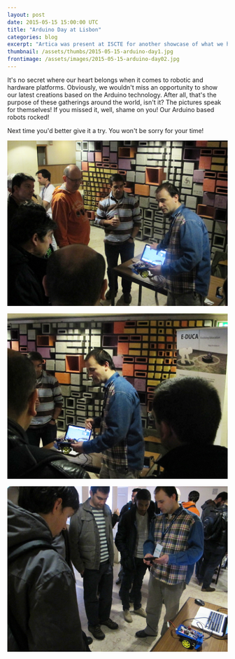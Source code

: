 ```yaml
---
layout: post
date: 2015-05-15 15:00:00 UTC
title: "Arduino Day at Lisbon"
categories: blog
excerpt: "Artica was present at ISCTE for another showcase of what we have been doing with Arduino related stuff."
thumbnail: /assets/thumbs/2015-05-15-arduino-day1.jpg
frontimage: /assets/images/2015-05-15-arduino-day02.jpg
---
```


It's no secret where our heart belongs when it comes to robotic and hardware platforms. Obviously, we wouldn't miss an opportunity to show our latest creations based on the Arduino technology. After all, that's the purpose of these gatherings around the world, isn't it? The pictures speak for themselves! If you missed it, well, shame on you! Our Arduino based robots rocked!

Next time you'd better give it a try. You won't be sorry for your time!

![](/assets/images/2015-05-15-arduino-day02.jpg)

![](/assets/images/2015-05-15-arduino-day01.jpg)

![](/assets/images/2015-05-15-arduino-day03.jpg)

